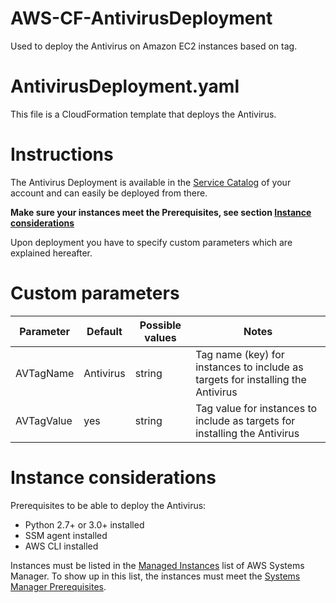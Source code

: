 # AWS-CF-AntivirusDeployment

Used to deploy the Antivirus on Amazon EC2 instances based on tag.

# AntivirusDeployment.yaml

This file is a CloudFormation template that deploys the Antivirus.

# Instructions

The Antivirus Deployment is available in the [Service Catalog](https://docs.aws.amazon.com/servicecatalog/latest/userguide/end-user-console.html) of your account and can easily be deployed from there.

**Make sure your instances meet the Prerequisites, see section [Instance considerations](#instance-considerations)**

Upon deployment you have to specify custom parameters which are explained hereafter.

# Custom parameters

| Parameter | Default | Possible values | Notes |
| ------ | ------ | ------ | ------ |
|AVTagName | Antivirus | string | Tag name (key) for instances to include as targets for installing the Antivirus |
|AVTagValue | yes | string | Tag value for instances to include as targets for installing the Antivirus |

# Instance considerations

Prerequisites to be able to deploy the Antivirus:
- Python 2.7+ or 3.0+ installed
- SSM agent installed
- AWS CLI installed

Instances must be listed in the [Managed Instances](https://console.aws.amazon.com/systems-manager/managed-instances) list of AWS Systems Manager. To show up in this list, the instances must meet the [Systems Manager Prerequisites](https://docs.aws.amazon.com/systems-manager/latest/userguide/systems-manager-prereqs.html).